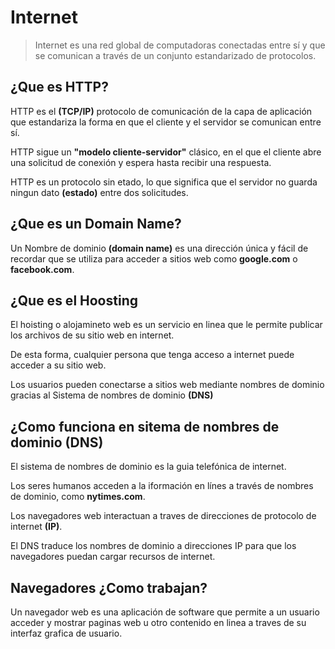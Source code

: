 # Internet

> Internet es una red global de computadoras conectadas entre sí y que se comunican a través de un conjunto estandarizado de protocolos. 

## ¿Que es HTTP?

HTTP es el **(TCP/IP)** protocolo de comunicación de la capa de aplicación que estandariza la forma en que el cliente y el servidor se comunican entre sí. 

HTTP sigue un **"modelo cliente-servidor"** clásico, en el que el cliente abre una solicitud de conexión y espera hasta recibir una respuesta. 

HTTP es un protocolo sin etado, lo que significa que el servidor no guarda ningun dato **(estado)** entre dos solicitudes. 

## ¿Que es un Domain Name?

Un Nombre de dominio **(domain name)** es una dirección única y fácil de recordar que se utiliza para acceder a sitios web como **google.com** o **facebook.com**.

## ¿Que es el Hoosting

El hoisting o alojamineto web es un servicio en linea que le permite publicar los archivos de su sitio web en internet.

De esta forma, cualquier persona que tenga acceso a internet puede acceder a su sitio web. 

Los usuarios pueden conectarse a sitios web mediante nombres de dominio gracias al Sistema de nombres de dominio **(DNS)**

## ¿Como funciona en sitema de nombres de dominio (DNS)

El sistema de nombres de dominio es la guia telefónica de internet.

Los seres humanos acceden a la iformación en línes a través de nombres de dominio, como **nytimes.com**. 

Los navegadores web interactuan a traves de direcciones de protocolo de internet **(IP)**.

El DNS traduce los nombres de dominio a direcciones IP para que los navegadores puedan cargar recursos de internet. 

## Navegadores ¿Como trabajan?

Un navegador web es una aplicación de software que permite a un usuario acceder y mostrar paginas web u otro contenido en linea a traves de su interfaz grafica de usuario. 


